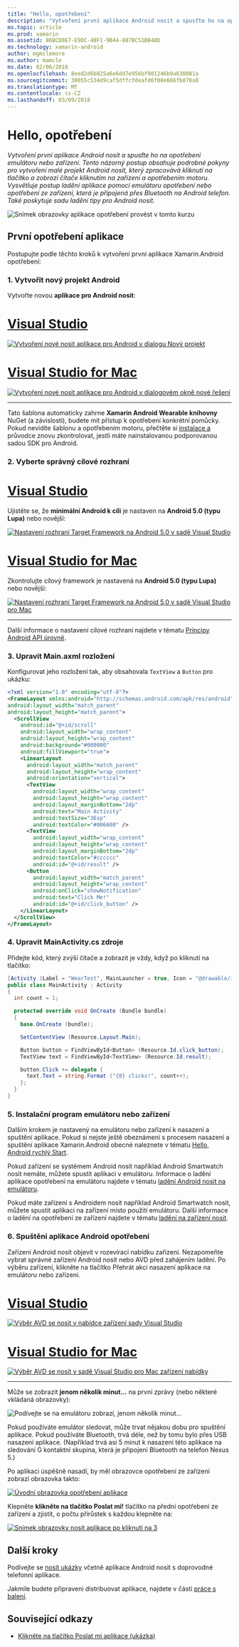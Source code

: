 ```yaml
---
title: "Hello, opotřebení"
description: "Vytvoření první aplikace Android nosit a spusťte ho na opotřebení emulátoru nebo zařízení. Tento názorný postup obsahuje podrobné pokyny pro vytvoření malé projekt Android nosit, který zpracovává kliknutí na tlačítko a zobrazí čítače kliknutím na zařízení a opotřebením motoru. Vysvětluje postup ladění aplikace pomocí emulátoru opotřebení nebo opotřebení ze zařízení, která je připojená přes Bluetooth na Android telefon. Také poskytuje sadu ladění tipy pro Android nosit."
ms.topic: article
ms.prod: xamarin
ms.assetid: 86BCD0E7-E9DC-40F1-9B44-887BC51BB48D
ms.technology: xamarin-android
author: mgmclemore
ms.author: mamcle
ms.date: 02/06/2018
ms.openlocfilehash: 8eed2d6b825a6e6dd7e956bf901246b9a630081a
ms.sourcegitcommit: 30055c534d9caf5dffcfdeafd6f08e666fb870a8
ms.translationtype: MT
ms.contentlocale: cs-CZ
ms.lasthandoff: 03/09/2018
---
```

# <a name="hello-wear"></a>Hello, opotřebení

_Vytvoření první aplikace Android nosit a spusťte ho na opotřebení emulátoru nebo zařízení. Tento názorný postup obsahuje podrobné pokyny pro vytvoření malé projekt Android nosit, který zpracovává kliknutí na tlačítko a zobrazí čítače kliknutím na zařízení a opotřebením motoru. Vysvětluje postup ladění aplikace pomocí emulátoru opotřebení nebo opotřebení ze zařízení, která je připojená přes Bluetooth na Android telefon. Také poskytuje sadu ladění tipy pro Android nosit._

![Snímek obrazovky aplikace opotřebení provést v tomto kurzu](hello-wear-images/example.png)

## <a name="your-first-wear-app"></a>První opotřebení aplikace

Postupujte podle těchto kroků k vytvoření první aplikace Xamarin.Android opotřebení:

### <a name="1-create-a-new-android-project"></a>1. Vytvořit nový projekt Android

Vytvořte novou **aplikace pro Android nosit**:

# <a name="visual-studiotabvswin"></a>[Visual Studio](#tab/vswin)

[![Vytvoření nové nosit aplikace pro Android v dialogu Nový projekt](hello-wear-images/vs/new-solution-sml.png)](hello-wear-images/vs/new-solution.png#lightbox)

# <a name="visual-studio-for-mactabvsmac"></a>[Visual Studio for Mac](#tab/vsmac)

[![Vytvoření nové nosit aplikace pro Android v dialogovém okně nové řešení](hello-wear-images/xs/new-solution-sml.png)](hello-wear-images/xs/new-solution.png#lightbox)

-----


Tato šablona automaticky zahrne **Xamarin Android Wearable knihovny** NuGet (a závislosti), budete mít přístup k opotřebení konkrétní pomůcky. Pokud nevidíte šablonu a opotřebením motoru, přečtěte si [instalace a](~/android/wear/get-started/installation.md) průvodce znovu zkontrolovat, jestli máte nainstalovanou podporovanou sadou SDK pro Android. 

### <a name="2-choose-the-correct-target-framework"></a>2. Vyberte správný **cílové rozhraní**

# <a name="visual-studiotabvswin"></a>[Visual Studio](#tab/vswin)

Ujistěte se, že **minimální Android k cíli** je nastaven na **Android 5.0 (typu Lupa)** nebo novější: 

[![Nastavení rozhraní Target Framework na Android 5.0 v sadě Visual Studio](hello-wear-images/vs/target-framework-sml.png)](hello-wear-images/vs/target-framework.png#lightbox)

# <a name="visual-studio-for-mactabvsmac"></a>[Visual Studio for Mac](#tab/vsmac)

Zkontrolujte cílový framework je nastavená na **Android 5.0 (typu Lupa)** nebo novější:

[![Nastavení rozhraní Target Framework na Android 5.0 v sadě Visual Studio pro Mac](hello-wear-images/xs/target-framework-sml.png)](hello-wear-images/xs/target-framework.png#lightbox)

-----

Další informace o nastavení cílové rozhraní najdete v tématu [Principy Android API úrovně](~/android/app-fundamentals/android-api-levels.md).


### <a name="3-edit-the-mainaxml-layout"></a>3. Upravit **Main.axml** rozložení

Konfigurovat jeho rozložení tak, aby obsahovala `TextView` a `Button` pro ukázku: 

```xml
<?xml version="1.0" encoding="utf-8"?>
<FrameLayout xmlns:android="http://schemas.android.com/apk/res/android"
android:layout_width="match_parent"
android:layout_height="match_parent">
  <ScrollView
    android:id="@+id/scroll"
    android:layout_width="wrap_content"
    android:layout_height="wrap_content"
    android:background="#000000"
    android:fillViewport="true">
    <LinearLayout
      android:layout_width="match_parent"
      android:layout_height="wrap_content"
      android:orientation="vertical">
      <TextView
        android:layout_width="wrap_content"
        android:layout_height="wrap_content"
        android:layout_marginBottom="2dp"
        android:text="Main Activity"
        android:textSize="36sp"
        android:textColor="#006600" />
      <TextView
        android:layout_width="wrap_content"
        android:layout_height="wrap_content"
        android:layout_marginBottom="2dp"
        android:textColor="#cccccc"
        android:id="@+id/result" />
      <Button
        android:layout_width="match_parent"
        android:layout_height="wrap_content"
        android:onClick="showNotification"
        android:text="Click Me!"
        android:id="@+id/click_button" />
    </LinearLayout>
  </ScrollView>
</FrameLayout>
```

### <a name="4-edit-the-mainactivitycs-source"></a>4. Upravit **MainActivity.cs** zdroje

Přidejte kód, který zvýší čítače a zobrazit je vždy, když po kliknutí na tlačítko: 

```csharp
[Activity (Label = "WearTest", MainLauncher = true, Icon = "@drawable/icon")]
public class MainActivity : Activity
{
  int count = 1;

  protected override void OnCreate (Bundle bundle)
  {
    base.OnCreate (bundle);

    SetContentView (Resource.Layout.Main);

    Button button = FindViewById<Button> (Resource.Id.click_button);
    TextView text = FindViewById<TextView> (Resource.Id.result);

    button.Click += delegate {
      text.Text = string.Format ("{0} clicks!", count++);
    };
  }
}
```

### <a name="5-setup-an-emulator-or-device"></a>5. Instalační program emulátoru nebo zařízení

Dalším krokem je nastavený na emulátoru nebo zařízení k nasazení a spuštění aplikace. Pokud si nejste ještě obeznámeni s procesem nasazení a spuštění aplikace Xamarin.Android obecné naleznete v tématu [Hello, Android rychlý Start](~/android/get-started/hello-android/hello-android-quickstart.md).

Pokud zařízení se systémem Android nosit například Android Smartwatch nosit nemáte, můžete spustit aplikaci v emulátoru. Informace o ladění aplikace opotřebení na emulátoru najdete v tématu [ladění Android nosit na emulátoru](~/android/wear/deploy-test/debug-on-emulator.md).

Pokud máte zařízení s Androidem nosit například Android Smartwatch nosit, můžete spustit aplikaci na zařízení místo použití emulátoru. Další informace o ladění na opotřebení ze zařízení najdete v tématu [ladění na zařízení nosit](~/android/wear/deploy-test/debug-on-device.md).


### <a name="6-run-the-android-wear-app"></a>6. Spuštění aplikace Android opotřebení

Zařízení Android nosit objevit v rozevírací nabídku zařízení. Nezapomeňte vybrat správné zařízení Android nosit nebo AVD před zahájením ladění. Po výběru zařízení, klikněte na tlačítko Přehrát akci nasazení aplikace na emulátoru nebo zařízení.

# <a name="visual-studiotabvswin"></a>[Visual Studio](#tab/vswin)

[![Výběr AVD se nosit v nabídce zařízení sady Visual Studio](hello-wear-images/vs/choose-wear-sim.png)](hello-wear-images/vs/choose-wear-sim.png#lightbox)

# <a name="visual-studio-for-mactabvsmac"></a>[Visual Studio for Mac](#tab/vsmac)

[![Výběr AVD se nosit v sadě Visual Studio pro Mac zařízení nabídky](hello-wear-images/xs/choose-wear-sim.png)](hello-wear-images/xs/choose-wear-sim.png#lightbox)

-----

Může se zobrazit **jenom několik minut...**  na první zprávy (nebo některé vkládaná obrazovky): 

![Podívejte se na emulátoru zobrazí, jenom několik minut...](hello-wear-images/please-wait.png)

Pokud používáte emulátor sledovat, může trvat nějakou dobu pro spuštění aplikace. Pokud používáte Bluetooth, trvá déle, než by tomu bylo přes USB nasazení aplikace. (Například trvá asi 5 minut k nasazení této aplikace na sledování G kontaktní skupina, která je připojení Bluetooth na telefon Nexus 5.)

Po aplikaci úspěšně nasadí, by měl obrazovce opotřebení ze zařízení zobrazí obrazovka takto:

[![Úvodní obrazovka opotřebení aplikace](hello-wear-images/mainactivity-screen.png)](hello-wear-images/mainactivity-screen.png#lightbox)

Klepněte **klikněte na tlačítko Poslat mi!** tlačítko na přední opotřebení ze zařízení a zjistit, o počtu přírůstek s každou klepněte na:

[![Snímek obrazovky nosit aplikace po kliknutí na 3](hello-wear-images/mainactivity-counts.png)](hello-wear-images/mainactivity-counts.png#lightbox)


## <a name="next-steps"></a>Další kroky

Podívejte se [nosit ukázky](https://developer.xamarin.com/samples/android/Android%20Wear/) včetně aplikace Android nosit s doprovodné telefonní aplikace.

Jakmile budete připraveni distribuovat aplikace, najdete v části [práce s balení](~/android/wear/deploy-test/packaging.md).


## <a name="related-links"></a>Související odkazy

- [Klikněte na tlačítko Poslat mi aplikace (ukázka)](https://developer.xamarin.com/samples/monodroid/wear/WearTest/)
